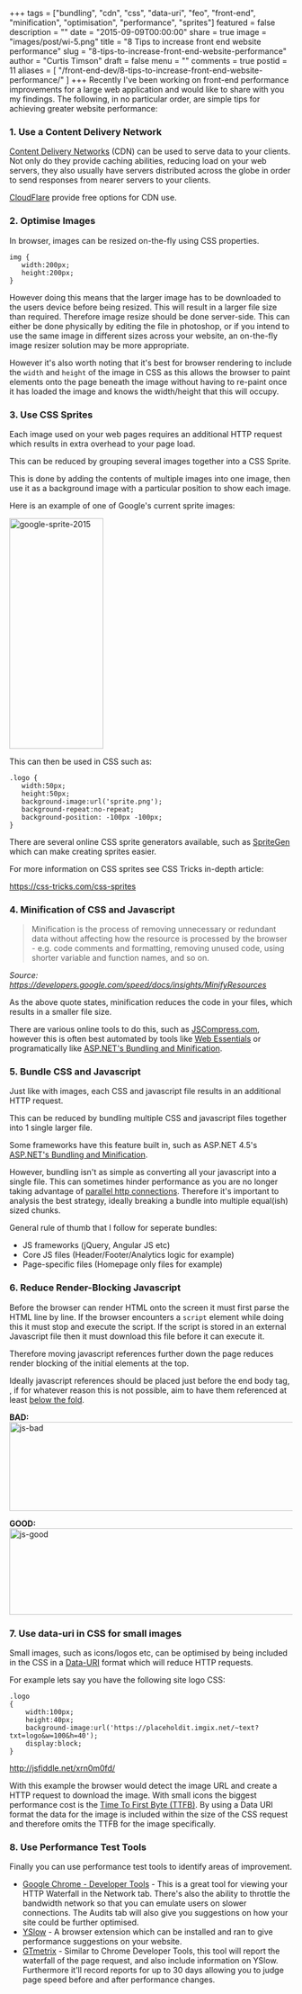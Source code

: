 +++
tags = ["bundling", "cdn", "css", "data-uri", "feo", "front-end", "minification", "optimisation", "performance", "sprites"]
featured = false
description = ""
date = "2015-09-09T00:00:00"
share = true
image = "images/post/wi-5.png"
title = "8 Tips to increase front end website performance"
slug = "8-tips-to-increase-front-end-website-performance"
author = "Curtis Timson"
draft = false
menu = ""
comments = true
postid = 11
aliases = [
    "/front-end-dev/8-tips-to-increase-front-end-website-performance/"
]
+++
Recently I've been working on front-end performance improvements for a large web application and would like to share with you my findings. The following, in no particular order, are simple tips for achieving greater website performance:

<h3>1. Use a Content Delivery Network</h3>

<a href="http://en.wikipedia.org/wiki/Content_delivery_network" target="_blank">Content Delivery Networks</a> (CDN) can be used to serve data to your clients. Not only do they provide caching abilities, reducing load on your web servers, they also usually have servers distributed across the globe in order to send responses from nearer servers to your clients.

<a href="https://www.cloudflare.com/" target="_blank">CloudFlare</a> provide free options for CDN use.

<h3>2. Optimise Images</h3>

In browser, images can be resized on-the-fly using CSS properties.

    img {
       width:200px;
       height:200px;
    }

However doing this means that the larger image has to be downloaded to the users device before being resized. This will result in a larger file size than required. Therefore image resize should be done server-side. This can either be done physically by editing the file in photoshop, or if you intend to use the same image in different sizes across your website, an on-the-fly image resizer solution may be more appropriate.

However it's also worth noting that it's best for browser rendering to include the `width` and `height` of the image in CSS as this allows the browser to paint elements onto the page beneath the image without having to re-paint once it has loaded the image and knows the width/height that this will occupy.

<h3>3. Use CSS Sprites</h3>

Each image used on your web pages requires an additional HTTP request which results in extra overhead to your page load.

This can be reduced by grouping several images together into a CSS Sprite.

This is done by adding the contents of multiple images into one image, then use it as a background image with a particular position to show each image.

Here is an example of one of Google's current sprite images:

<img src="../../../images/post/google-sprite-2015.png" alt="google-sprite-2015" width="167" height="410" class="alignnone size-full wp-image-287" />

This can then be used in CSS such as:

    .logo {
       width:50px;
       height:50px;
       background-image:url('sprite.png');
       background-repeat:no-repeat;
       background-position: -100px -100px;
    }

There are several online CSS sprite generators available, such as <a href="http://css.spritegen.com/" target="_blank">SpriteGen</a> which can make creating sprites easier.

For more information on CSS sprites see CSS Tricks in-depth article:

<a href="https://css-tricks.com/css-sprites/">https://css-tricks.com/css-sprites</a>

<h3>4. Minification of CSS and Javascript</h3>

<blockquote>Minification is the process of removing unnecessary or redundant data without affecting how the resource is processed by the browser - e.g. code comments and formatting, removing unused code, using shorter variable and function names, and so on.</blockquote>
<em>Source: <a href="https://developers.google.com/speed/docs/insights/MinifyResources">https://developers.google.com/speed/docs/insights/MinifyResources</a></em>

As the above quote states, minification reduces the code in your files, which results in a smaller file size.

There are various online tools to do this, such as <a href="http://jscompress.com/" target="_blank">JSCompress.com</a>, however this is often best automated by tools like <a href="http://vswebessentials.com/" target="_blank">Web Essentials</a> or programatically like <a href="http://www.asp.net/mvc/overview/performance/bundling-and-minification" target="_blank">ASP.NET's Bundling and Minification</a>.

<h3>5. Bundle CSS and Javascript</h3>

Just like with images, each CSS and javascript file results in an additional HTTP request.

This can be reduced by bundling multiple CSS and javascript files together into 1 single larger file.

Some frameworks have this feature built in, such as ASP.NET 4.5's <a href="http://www.asp.net/mvc/overview/performance/bundling-and-minification" target="_blank">ASP.NET's Bundling and Minification</a>.

However, bundling isn't as simple as converting all your javascript into a single file. This can sometimes hinder performance as you are no longer taking advantage of <a href="http://stackoverflow.com/questions/985431/max-parallel-http-connections-in-a-browser">parallel http connections</a>. Therefore it's important to analysis the best strategy, ideally breaking a bundle into multiple equal(ish) sized chunks.

General rule of thumb that I follow for seperate bundles:

<ul>
<li>JS frameworks (jQuery, Angular JS etc)</li>
<li>Core JS files (Header/Footer/Analytics logic for example)</li>
<li>Page-specific files (Homepage only files for example)</li>
</ul>


<h3>6. Reduce Render-Blocking Javascript</h3>

Before the browser can render HTML onto the screen it must first parse the HTML line by line. If the browser encounters a <code>script</code> element while doing this it must stop and execute the script. If the script is stored in an external Javascript file then it must download this file before it can execute it.

Therefore moving javascript references further down the page reduces render blocking of the initial elements at the top.

Ideally javascript references should be placed just before the end body tag, <code></body></code>, if for whatever reason this is not possible, aim to have them referenced at least <a href="http://en.wikipedia.org/wiki/Above_the_fold#Below_the_fold" target="_blank">below the fold</a>.

<strong>BAD:</strong>
<img src="../../../images/post/js-bad.jpg" alt="js-bad" width="518" height="158" class="alignnone size-full wp-image-224" />

<strong>GOOD:</strong>
<img src="../../../images/post/js-good.jpg" alt="js-good" width="518" height="154" class="alignnone size-full wp-image-223" />


<h3>7. Use data-uri in CSS for small images</h3>

Small images, such as icons/logos etc, can be optimised by being included in the CSS in a <a href="https://en.wikipedia.org/wiki/Data_URI_scheme">Data-URI</a> format which will reduce HTTP requests.

For example lets say you have the following site logo CSS:

    .logo
    {
        width:100px;
        height:40px;
        background-image:url('https://placeholdit.imgix.net/~text?txt=logo&w=100&h=40');
        display:block;
    }

<a target="_blank" href="http://jsfiddle.net/xrn0m0fd/">http://jsfiddle.net/xrn0m0fd/</a>

With this example the browser would detect the image URL and create a HTTP request to download the image. With small icons the biggest performance cost is the <a href="https://en.wikipedia.org/wiki/Time_To_First_Byte">Time To First Byte (TTFB)</a>. By using a Data URI format the data for the image is included within the size of the CSS request and therefore omits the TTFB for the image specifically.


<h3>8. Use Performance Test Tools</h3>

Finally you can use performance test tools to identify areas of improvement.

<ul>
<li><a href="https://developer.chrome.com/devtools" target="_blank">Google Chrome - Developer Tools</a> - This is a great tool for viewing your HTTP Waterfall in the Network tab. There's also the ability to throttle the bandwidth network so that you can emulate users on slower connections. The Audits tab will also give you suggestions on how your site could be further optimised.</li>
<li><a href="http://yslow.org/" target="_blank">YSlow</a> - A browser extension which can be installed and ran to give performance suggestions on your website.</li>
<li><a href="http://gtmetrix.com/" target="_blank">GTmetrix</a> - Similar to Chrome Developer Tools, this tool will report the waterfall of the page request, and also include information on YSlow. Furthermore it'll record reports for up to 30 days allowing you to judge page speed before and after performance changes.
</ul>

